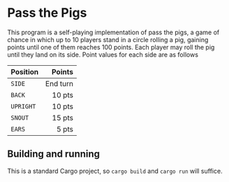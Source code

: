 # Pass the Pigs

This program is a self-playing implementation of pass the pigs, a game of chance in which up to 10 players stand in a
circle rolling a pig, gaining points until one of them reaches 100 points. Each player may roll the pig until they land
on its side. Point values for each side are as follows

| Position   |   Points |
|:-----------|---------:|
| `SIDE`     | End turn |
| `BACK`     |   10 pts |
| `UPRIGHT`  |   10 pts |
| `SNOUT`    |   15 pts |
| `EARS`     |    5 pts |

## Building and running
This is a standard Cargo project, so `cargo build` and `cargo run` will suffice.